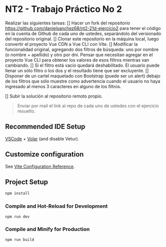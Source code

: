 # NT2 - Trabajo Práctico No 2

Realizar las siguientes tareas:
[] Hacer un fork del repositorio https://github.com/danielsanchez68/nt2-21d-ejercicio2 para
tener el código en la cuenta de Github de cada uno de ustedes, separándolo del versionado
del repositorio original.
[] Clonar este repositorio en la máquina local, luego convertir el proyecto Vue CDN a Vue
CLI con Vite.
[] Modificar la funcionalidad original, agregando dos filtros de búsqueda: uno por nombre (o
nombre + apellido) y otro por dni. Pensar que necesitan agregar en el proyecto Vue CLI
para obtener los valores de esos filtros mientras van cambiando.
[] Si el filtro está vacío quedará deshabilitado. El usuario puede llenar un sólo filtro o los dos y
el resultado tiene que ser excluyente.
[] Disponer de un cartel maquetado con Bootstrap (puede ser un alert) debajo de los filtros que
sólo muestre como advertencia cuando el usuario no haya ingresado al menos 3 caracteres
en alguno de los filtros.

[] Subir la solución al repositorio remoto propio.

> Enviar por mail el link al repo de cada uno de ustedes con el ejercicio resuelto.

## Recommended IDE Setup

[VSCode](https://code.visualstudio.com/) + [Volar](https://marketplace.visualstudio.com/items?itemName=Vue.volar) (and disable Vetur).

## Customize configuration

See [Vite Configuration Reference](https://vite.dev/config/).

## Project Setup

```sh
npm install
```

### Compile and Hot-Reload for Development

```sh
npm run dev
```

### Compile and Minify for Production

```sh
npm run build
```
